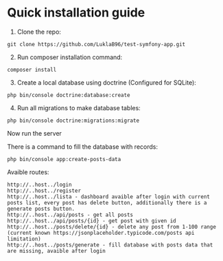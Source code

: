 # Quick installation guide

1. Clone the repo:
```
git clone https://github.com/LuklaB96/test-symfony-app.git
```

2. Run composer installation command:
```
composer install
```

3. Create a local database using doctrine (Configured for SQLite):
```
php bin/console doctrine:database:create
```

4. Run all migrations to make database tables:
```
php bin/console doctrine:migrations:migrate 
```

Now run the server

There is a command to fill the database with records:
```
php bin/console app:create-posts-data
```

Avaible routes:
```
http://..host../login
http://..host../register
http://..host../lista - dashboard avaible after login with current posts list, every post has delete button, additionally there is a generate posts button. 
http://..host../api/posts - get all posts
http://..host../api/posts/{id} - get post with given id
http://..host../posts/delete/{id} - delete any post from 1-100 range (current known https://jsonplaceholder.typicode.com/posts api limitation)
http://..host../posts/generate - fill database with posts data that are missing, avaible after login
```
   
